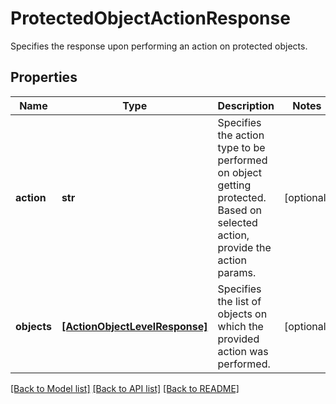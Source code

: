 # ProtectedObjectActionResponse

Specifies the response upon performing an action on protected objects.

## Properties
Name | Type | Description | Notes
------------ | ------------- | ------------- | -------------
**action** | **str** | Specifies the action type to be performed on object getting protected. Based on selected action, provide the action params. | [optional] 
**objects** | [**[ActionObjectLevelResponse]**](ActionObjectLevelResponse.md) | Specifies the list of objects on which the provided action was performed. | [optional] 

[[Back to Model list]](../README.md#documentation-for-models) [[Back to API list]](../README.md#documentation-for-api-endpoints) [[Back to README]](../README.md)


